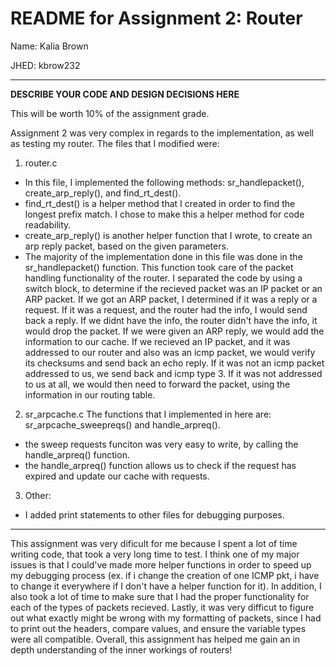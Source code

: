 # README for Assignment 2: Router

Name: Kalia Brown

JHED: kbrow232

---


**DESCRIBE YOUR CODE AND DESIGN DECISIONS HERE**

This will be worth 10% of the assignment grade.

Assignment 2 was very complex in regards to the implementation, as well as testing my router. The files that I modified were:
1. router.c
- In this file, I implemented the following methods: sr_handlepacket(), create_arp_reply(), and find_rt_dest(). 
- find_rt_dest() is a helper method that I created in order to find the longest prefix match. I chose to make this a helper method for code readability. 
- create_arp_reply() is another helper function that I wrote, to create an arp reply packet, based on the given parameters.
- The majority of the implementation done in this file was done in the sr_handlepacket() function. This function took care of the packet handling functionality of the router. I separated the code by using a switch block, to determine if the recieved packet was an IP packet or an ARP packet. If we got an ARP packet, I determined if it was a reply or a request. If it was a request, and the router had the info, I would send back a reply. If we didnt have the info, the router didn't have the info, it would drop the packet. If we were given an ARP reply, we would add the information to our cache. If we recieved an IP packet, and it was addressed to our router and also was an icmp packet, we would verify its checksums and send back an echo reply. If it was not an icmp packet addressed to us, we send back and icmp type 3. If it was not addressed to us at all, we would then need to forward the packet, using the information in our routing table.
2. sr_arpcache.c
The functions that I implemented in here are: sr_arpcache_sweepreqs() and handle_arpreq().
- the sweep requests funciton was very easy to write, by calling the handle_arpreq() function.
- the handle_arpreq() function allows us to check if the request has expired and update our cache with requests.
3. Other:
- I added print statements to other files for debugging purposes.

_______________________________
This assignment was very dificult for me because I spent a lot of time writing code, that took a very long time to test. I think one of my major issues is that I could've made more helper functions in order to speed up my debugging process (ex. if i change the creation of one ICMP pkt, i have to change it everywhere if I don't have a helper function for it).
In addition, I also took a lot of time to make sure that I had the proper functionality for each of the types of packets recieved.
Lastly, it was very difficut to figure out what exactly might be wrong with my formatting of packets, since I had to print out the headers, compare values, and ensure the variable types were all compatible.
Overall, this assignment has helped me gain an in depth understanding of the inner workings of routers!
